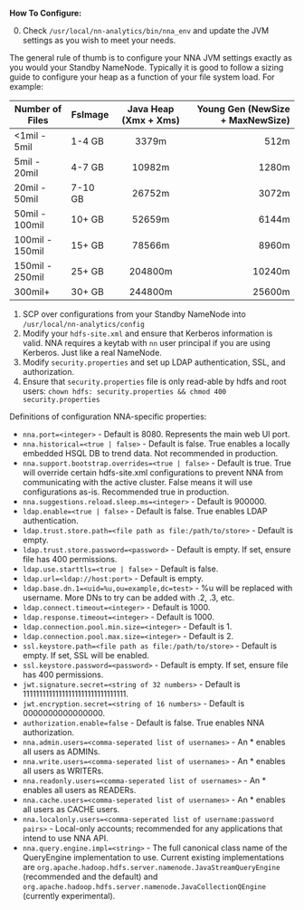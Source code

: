 **How To Configure:**

0. Check `/usr/local/nn-analytics/bin/nna_env` and update the JVM settings as you wish to meet your needs.

The general rule of thumb is to configure your NNA JVM settings exactly as you would your Standby NameNode.
Typically it is good to follow a sizing guide to configure your heap as a function of your file system load.
For example:

| Number of Files | FsImage | Java Heap (Xmx + Xms) | Young Gen (NewSize + MaxNewSize) |
| --------------- | ------- | :--------------------:| --------------------------------:|
| <1mil - 5mil    | 1-4 GB  | 3379m                 | 512m                             |
| 5mil - 20mil    | 4-7 GB  | 10982m                | 1280m                            |
| 20mil - 50mil   | 7-10 GB | 26752m                | 3072m                            |
| 50mil - 100mil  | 10+ GB  | 52659m                | 6144m                            |
| 100mil - 150mil | 15+ GB  | 78566m                | 8960m                            |
| 150mil - 250mil | 25+ GB  | 204800m               | 10240m                           |
| 300mil+         | 30+ GB  | 244800m               | 25600m                           |

1. SCP over configurations from your Standby NameNode into `/usr/local/nn-analytics/config`
2. Modify your `hdfs-site.xml` and ensure that Kerberos information is valid. NNA requires a keytab with `nn` user principal if you are using Kerberos. Just like a real NameNode.
3. Modify `security.properties` and set up LDAP authentication, SSL, and authorization.
4. Ensure that `security.properties` file is only read-able by hdfs and root users: `chown hdfs: security.properties && chmod 400 security.properties`

Definitions of configuration NNA-specific properties:

* `nna.port=<integer>` - Default is 8080. Represents the main web UI port.
* `nna.historical=<true | false>` - Default is false. True enables a locally embedded HSQL DB to trend data. Not recommended in production.
* `nna.support.bootstrap.overrides=<true | false>` - Default is true. True will override certain hdfs-site.xml configurations to prevent NNA from communicating with the active cluster. False means it will use configurations as-is. Recommended true in production.
* `nna.suggestions.reload.sleep.ms=<integer>` - Default is 900000.
* `ldap.enable=<true | false>` - Default is false. True enables LDAP authentication.
* `ldap.trust.store.path=<file path as file:/path/to/store>` - Default is empty.
* `ldap.trust.store.password=<password>` - Default is empty. If set, ensure file has 400 permissions.
* `ldap.use.starttls=<true | false>` - Default is false.
* `ldap.url=<ldap://host:port>` - Default is empty.
* `ldap.base.dn.1=<uid=%u,ou=example,dc=test>` - %u will be replaced with username. More DNs to try can be added with .2, .3, etc.
* `ldap.connect.timeout=<integer>` - Default is 1000.
* `ldap.response.timeout=<integer>` - Default is 1000.
* `ldap.connection.pool.min.size=<integer>` - Default is 1.
* `ldap.connection.pool.max.size=<integer>` - Default is 2.
* `ssl.keystore.path=<file path as file:/path/to/store>` - Default is empty. If set, SSL will be enabled.
* `ssl.keystore.password=<password>` - Default is empty. If set, ensure file has 400 permissions.
* `jwt.signature.secret=<string of 32 numbers>` - Default is 11111111111111111111111111111111.
* `jwt.encryption.secret=<string of 16 numbers>` - Default is 0000000000000000.
* `authorization.enable=false` - Default is false. True enables NNA authorization.
* `nna.admin.users=<comma-seperated list of usernames>` - An * enables all users as ADMINs.
* `nna.write.users=<comma-seperated list of usernames>` - An * enables all users as WRITERs.
* `nna.readonly.users=<comma-seperated list of usernames>` - An * enables all users as READERs.
* `nna.cache.users=<comma-seperated list of usernames>` - An * enables all users as CACHE users.
* `nna.localonly.users=<comma-seperated list of username:password pairs>` - Local-only accounts; recommended for any applications that intend to use NNA API.
* `nna.query.engine.impl=<string>` - The full canonical class name of the QueryEngine implementation to use. Current existing implementations are `org.apache.hadoop.hdfs.server.namenode.JavaStreamQueryEngine` (recommended and the default) and `org.apache.hadoop.hdfs.server.namenode.JavaCollectionQEngine` (currently experimental).